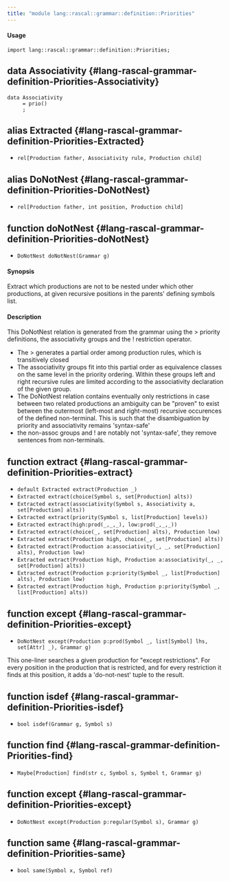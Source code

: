 ```yaml
---
title: "module lang::rascal::grammar::definition::Priorities"
---
```


#### Usage

`import lang::rascal::grammar::definition::Priorities;`

## data Associativity {#lang-rascal-grammar-definition-Priorities-Associativity}

```rascal
data Associativity  
     = prio()
     ;
```

## alias Extracted {#lang-rascal-grammar-definition-Priorities-Extracted}

* `rel[Production father, Associativity rule, Production child]`

## alias DoNotNest {#lang-rascal-grammar-definition-Priorities-DoNotNest}

* `rel[Production father, int position, Production child]`

## function doNotNest {#lang-rascal-grammar-definition-Priorities-doNotNest}

* ``DoNotNest doNotNest(Grammar g)``

#### Synopsis

Extract which productions are not to be nested under which other productions, at given 
recursive positions in the parents' defining symbols list.

#### Description

This DoNotNest relation is generated from the grammar using the > priority definitions,
the associativity groups and the ! restriction operator. 

* The > generates a partial order among production rules, which is transitively closed
* The associativity groups fit into this partial order as equivalence classes on the same
  level in the priority ordering. Within these groups left and right recursive rules are
  limited according to the associativity declaration of the given group.
* The DoNotNest relation contains eventually only restrictions in case between two
  related productions an ambiguity can be "proven" to exist between the outermost (left-most
  and right-most) recursive occurences of the defined non-terminal. This is such that
  the disambiguation by priority and associativity remains 'syntax-safe'
* the non-assoc groups and ! are notably not 'syntax-safe', they remove sentences from non-terminals.

## function extract {#lang-rascal-grammar-definition-Priorities-extract}

* ``default Extracted extract(Production _)``
* ``Extracted extract(choice(Symbol s, set[Production] alts))``
* ``Extracted extract(associativity(Symbol s, Associativity a, set[Production] alts))``
* ``Extracted extract(priority(Symbol s, list[Production] levels))``
* ``Extracted extract(high:prod(_,_,_), low:prod(_,_,_))``
* ``Extracted extract(choice(_, set[Production] alts), Production low)``
* ``Extracted extract(Production high, choice(_, set[Production] alts))``
* ``Extracted extract(Production a:associativity(_, _, set[Production] alts), Production low)``
* ``Extracted extract(Production high, Production a:associativity(_, _, set[Production] alts))``
* ``Extracted extract(Production p:priority(Symbol _, list[Production] alts), Production low)``
* ``Extracted extract(Production high, Production p:priority(Symbol _, list[Production] alts))``

## function except {#lang-rascal-grammar-definition-Priorities-except}

* ``DoNotNest except(Production p:prod(Symbol _, list[Symbol] lhs, set[Attr] _), Grammar g)``

This one-liner searches a given production for "except restrictions". 
For every position in the production that is restricted, and for every restriction it finds 
at this position, it adds a 'do-not-nest' tuple to the result.

## function isdef {#lang-rascal-grammar-definition-Priorities-isdef}

* ``bool isdef(Grammar g, Symbol s)``

## function find {#lang-rascal-grammar-definition-Priorities-find}

* ``Maybe[Production] find(str c, Symbol s, Symbol t, Grammar g)``

## function except {#lang-rascal-grammar-definition-Priorities-except}

* ``DoNotNest except(Production p:regular(Symbol s), Grammar g)``

## function same {#lang-rascal-grammar-definition-Priorities-same}

* ``bool same(Symbol x, Symbol ref)``

